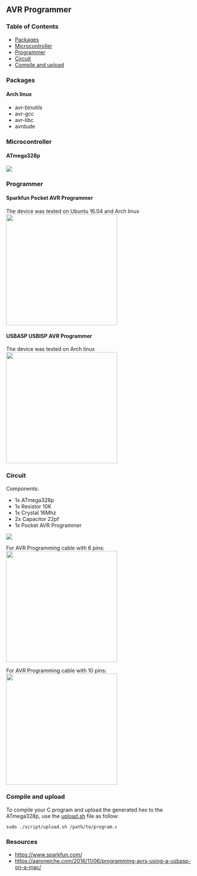 ## AVR Programmer

### Table of Contents
  * [Packages](#packages)
  * [Microcontroller](#microcontroller)
  * [Programmer](#programmer)
  * [Circuit](#circuit)
  * [Compile and upload](#compile-and-upload)
### Packages
#### Arch linux
* avr-binutils
* avr-gcc
* avr-libc
* avrdude

### Microcontroller
#### ATmega328p
<img src="https://raw.githubusercontent.com/amirbawab/AVR/master/programmer/images/atmega328p.jpg"/>  

### Programmer
#### Sparkfun Pocket AVR Programmer
The device was tested on Ubuntu 16.04 and Arch linux  
<img width="300" src="https://raw.githubusercontent.com/amirbawab/AVR/master/programmer/images/usbtiny-programmer.jpg"/>  

#### USBASP USBISP AVR Programmer
The device was tested on Arch linux  
<img width="300" src="https://raw.githubusercontent.com/amirbawab/AVR/master/programmer/images/usbasp-programmer.jpg"/>  

### Circuit
Components:
* 1x ATmega328p
* 1x Resistor 10K
* 1x Crystal 16Mhz
* 2x Capacitor 22pf
* 1x Pocket AVR Programmer
<img  src="https://raw.githubusercontent.com/amirbawab/AVR/master/programmer/images/circuit.jpg"/>

For AVR Programming cable with 6 pins:  
<img width="300" src="https://raw.githubusercontent.com/amirbawab/AVR/master/programmer/images/connections-6.jpg"/>  

For AVR Programming cable with 10 pins:  
<img width="300" src="https://raw.githubusercontent.com/amirbawab/AVR/master/programmer/images/connections-10.jpg"/>  

### Compile and upload
To compile your C program and upload the generated hex to the ATmega328p, use the <a href="script/upload.sh">upload.sh</a> file as follow:
```
sudo ./script/upload.sh /path/to/program.c
```

### Resources
* https://www.sparkfun.com/
* https://aaroneiche.com/2016/11/06/programming-avrs-using-a-usbasp-on-a-mac/
